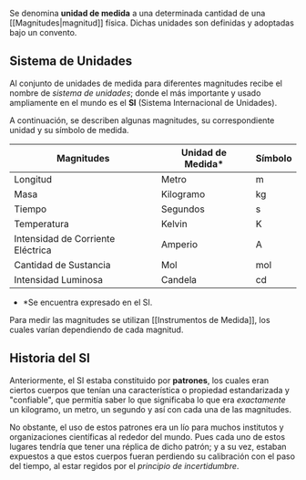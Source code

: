 Se denomina **unidad de medida** a una determinada cantidad de una [[Magnitudes|magnitud]] física. Dichas unidades son definidas y adoptadas bajo un convento.
## Sistema de Unidades
Al conjunto de unidades de medida para diferentes magnitudes recibe el nombre de *sistema de unidades*; donde el más importante y usado ampliamente en el mundo es el **SI** (Sistema Internacional de Unidades).

A continuación, se describen algunas magnitudes, su correspondiente unidad y su símbolo de medida.

| Magnitudes                        | Unidad de Medida* | Símbolo |
| --------------------------------- | ----------------- | ------- |
| Longitud                          | Metro             | m       |
| Masa                              | Kilogramo         | kg      |
| Tiempo                            | Segundos          | s       |
| Temperatura                       | Kelvin            | K       |
| Intensidad de Corriente Eléctrica | Amperio           | A       |
| Cantidad de Sustancia             | Mol               | mol     |
| Intensidad Luminosa               | Candela           | cd      |
* *Se encuentra expresado en el SI.

Para medir las magnitudes se utilizan [[Instrumentos de Medida]], los cuales varían dependiendo de cada magnitud.

## Historia del SI
Anteriormente, el SI estaba constituido por **patrones**, los cuales eran ciertos cuerpos que tenían una característica o propiedad estandarizada y "confiable", que permitía saber lo que significaba lo que era _exactamente_ un kilogramo, un metro, un segundo y así con cada una de las magnitudes.

No obstante, el uso de estos patrones era un lío para muchos institutos y organizaciones científicas al rededor del mundo. Pues cada uno de estos lugares tendría que tener una réplica de dicho patrón; y a su vez, estaban expuestos a que estos cuerpos fueran perdiendo su calibración con el paso del tiempo, al estar regidos por el *principio de incertidumbre*.


